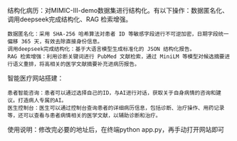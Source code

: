 结构化病历：对MIMIC-III-demo数据集进行结构化。有以下操作：数据匿名化、调用deepseek完成结构化、RAG 检索增强。

    数据匿名化：采用 SHA-256 哈希算法对患者 ID 等敏感字段进行不可逆加密，日期字段统一偏移 365 天，有效去除直接身份信息。
    调用deepseek完成结构化：基于大语言模型生成标准化的 JSON 结构化报告。
    RAG 检索增强：利用诊断关键词进行 PubMed 文献检索，通过 MiniLM 等模型对候选摘要进行语义重排，将高相关的医学文献摘要补充进病历报告。

智能医疗网站搭建：

    患者智能咨询：患者可以通过选择自己的ID，与AI进行对话，获取关于自身病情的咨询和建议。打造病人专属的AI。
    医生控制台：医生可以通过控制台查询患者的详细病历信息，包括诊断、治疗操作、用药记录等，还可以查看与患者病情相关的医学文献，以辅助诊断和治疗。


使用说明：修改完必要的地址后，在终端python app.py，再手动打开网站即可
